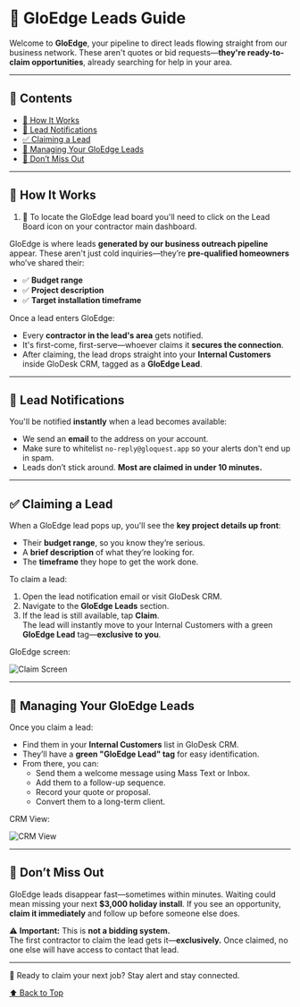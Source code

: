 # 👑 GloEdge Leads Guide <a name="top"></a>

Welcome to **GloEdge**, your pipeline to direct leads flowing straight from our business network. These aren't quotes or bid requests—**they're ready-to-claim opportunities**, already searching for help in your area.

---

## 📂 Contents

- [🔑 How It Works](#how-it-works)
- [📨 Lead Notifications](#lead-notifications)
- [✅ Claiming a Lead](#claiming-a-lead)
- [💼 Managing Your GloEdge Leads](#managing-your-gloedge-leads)
- [🎯 Don’t Miss Out](#dont-miss-out)

---

## 🔑 How It Works <a name="how-it-works"></a>

1. 📍 To locate the GloEdge lead board you'll need to click on the Lead Board icon on your contractor main dashboard.

GloEdge is where leads **generated by our business outreach pipeline** appear. These aren't just cold inquiries—they’re **pre-qualified homeowners** who’ve shared their:

- ✅ **Budget range**
- ✅ **Project description**
- ✅ **Target installation timeframe**

Once a lead enters GloEdge:

- Every **contractor in the lead's area** gets notified.
- It's first-come, first-serve—whoever claims it **secures the connection**.
- After claiming, the lead drops straight into your **Internal Customers** inside GloDesk CRM, tagged as a **GloEdge Lead**.

---

## 📨 Lead Notifications <a name="lead-notifications"></a>

You'll be notified **instantly** when a lead becomes available:

- We send an **email** to the address on your account.
- Make sure to whitelist `no-reply@gloquest.app` so your alerts don't end up in spam.
- Leads don’t stick around. **Most are claimed in under 10 minutes.**

---

## ✅ Claiming a Lead <a name="claiming-a-lead"></a>

When a GloEdge lead pops up, you'll see the **key project details up front**:

- Their **budget range**, so you know they’re serious.
- A **brief description** of what they’re looking for.
- The **timeframe** they hope to get the work done.

To claim a lead:

1. Open the lead notification email or visit GloDesk CRM.
2. Navigate to the **GloEdge Leads** section.
3. If the lead is still available, tap **Claim**.  
   The lead will instantly move to your Internal Customers with a green **GloEdge Lead** tag—**exclusive to you**.

GloEdge screen:

![Claim Screen](../../assets/images/gloedge/gloEdgeView.png)

---

## 💼 Managing Your GloEdge Leads <a name="managing-your-gloedge-leads"></a>

Once you claim a lead:

- Find them in your **Internal Customers** list in GloDesk CRM.
- They’ll have a **green "GloEdge Lead" tag** for easy identification.
- From there, you can:
  - Send them a welcome message using Mass Text or Inbox.
  - Add them to a follow-up sequence.
  - Record your quote or proposal.
  - Convert them to a long-term client.

CRM View:

![CRM View](../../assets/images/gloedge/gloEdgeLeadCrm.png)

---

## 🎯 Don’t Miss Out <a name="dont-miss-out"></a>

GloEdge leads disappear fast—sometimes within minutes. Waiting could mean missing your next **$3,000 holiday install**. If you see an opportunity, **claim it immediately** and follow up before someone else does.

⚠️ **Important:** This is **not a bidding system.**  
The first contractor to claim the lead gets it—**exclusively.** Once claimed, no one else will have access to contact that lead.

---

🚀 Ready to claim your next job? Stay alert and stay connected.

[⬆️ Back to Top](#top)

